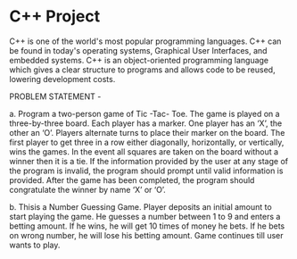 # C++ Project

C++ is one of the world's most popular programming languages. C++ can be found in today's operating systems, Graphical User Interfaces, and embedded systems. C++ is an object-oriented programming language which gives a clear structure to programs and allows code to be reused, lowering development costs.

PROBLEM STATEMENT -

a. Program a two-person game of Tic -Tac- Toe. The game is played on a three-by-three board. Each player has a marker. One player has an ‘X’, the other an ‘O’. Players alternate turns to place their marker on the board. The first player to get three in a row either diagonally, horizontally, or vertically, wins the games. In the event all squares are taken on the board without a winner then it is a tie. If the information provided by the user at any stage of the program is invalid, the program should prompt until valid information is provided. After the game has been completed, the program should congratulate the winner by name ‘X’ or ‘O’.

b. Thisis a Number Guessing Game. Player deposits an initial amount to start playing the game. He guesses a number between 1 to 9 and enters a betting amount. If he wins, he will get 10 times of money he bets. If he bets on wrong number, he will lose his betting amount. Game continues till user wants to play.
